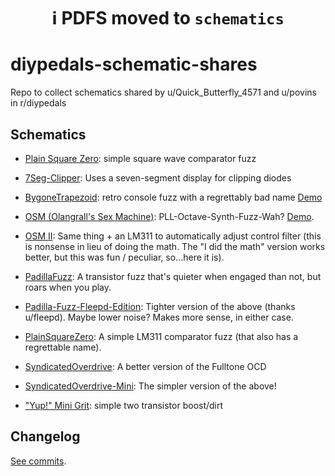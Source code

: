 <center>

# :information_source: PDFS moved to `schematics`

</center>

# diypedals-schematic-shares
Repo to collect schematics shared by u/Quick_Butterfly_4571 and u/povins in r/diypedals

## Schematics

 - [Plain Square Zero](./schematics/PlainSquareZero.pdf): simple square wave comparator fuzz

 - [7Seg-Clipper](./schematics/7Seg-Clipper.pdf): Uses a seven-segment display for clipping diodes
 - [BygoneTrapezoid](./schematics/BygoneTrapezoid.pdf): retro console fuzz with a regrettably bad name [Demo](https://www.reddit.com/r/diypedals/comments/1hxj0g6/so_you_want_to_make_consoley_synth_fuzzes_eh/)
 - [OSM (Olangrall's Sex Machine)](./schematics/OSM.pdf): PLL-Octave-Synth-Fuzz-Wah? [Demo](https://www.reddit.com/r/diypedals/comments/1i2f116/everything_is_a_clone_of_something/).
 - [OSM II](./schematics/OSM2.pdf): Same thing + an LM311 to automatically adjust control filter (this is nonsense in lieu of doing the math. The "I did the math" version works better, but this was fun / peculiar, so...here it is).
 - [PadillaFuzz](./schematics/PadillaFuzz.pdf): A transistor fuzz that's quieter when engaged than not, but roars when you play.
 - [Padilla-Fuzz-Fleepd-Edition](./schematics/Padilla-Fuzz-Fleepd-Edition.pdf): Tighter version of the above (thanks u/fleepd). Maybe lower noise? Makes more sense, in either case.
 - [PlainSquareZero](./schematics/PlainSquareZero.pdf): A simple LM311 comparator fuzz (that also has a regrettable name).
 - [SyndicatedOverdrive](./schematics/SyndicatedOverdrive.pdf): A better version of the Fulltone OCD
 - [SyndicatedOverdrive-Mini](./schematics/SyndicatedOverdrive-Mini.pdf): The simpler version of the above!
 - ["Yup!" Mini Grit](./schematics/Yup-Mini-Grit.pdf): simple two transistor boost/dirt


## Changelog

[See commits](https://github.com/QuickButterfly4571/diypedals-schematic-shares/commits/main/).
